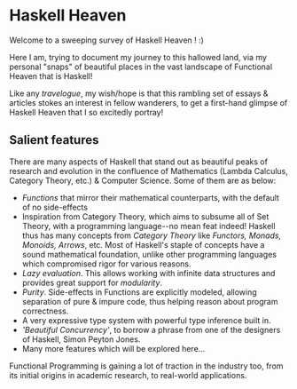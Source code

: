 # Haskell Heaven

Welcome to a sweeping survey of Haskell Heaven ! :)

Here I am, trying to document my journey to this hallowed land, via my personal "snaps" of beautiful places in the vast landscape of Functional Heaven that is Haskell! 

Like any _travelogue_, my wish/hope is that this rambling set of essays & articles stokes an interest in fellow wanderers, to get a first-hand glimpse of Haskell Heaven that I so excitedly portray! 

## Salient features

There are many aspects of Haskell that stand out as beautiful peaks of research and evolution in the confluence of Mathematics (Lambda Calculus, Category Theory, etc.) & Computer Science. Some of them are as below:

+ _Functions_ that mirror their mathematical counterparts, with the default of no side-effects
+ Inspiration from Category Theory, which aims to subsume all of Set Theory, with a programming language--no mean feat indeed! Haskell thus has many concepts from _Category Theory_ like _Functors, Monads, Monoids, Arrows_, etc. Most of Haskell's staple of concepts have a sound mathematical foundation, unlike other programming languages which compromised rigor for various reasons.
+ _Lazy evaluation_. This allows working with infinite data structures and provides great support for _modularity_.
+ _Purity_. Side-effects in Functions are explicitly modeled, allowing separation of pure & impure code, thus helping reason about program correctness.
+ A very expressive type system with powerful type inference built in.
+ _'Beautiful Concurrency'_, to borrow a phrase from one of the designers of Haskell, Simon Peyton Jones.
+ Many more features which will be explored here...

Functional Programming is gaining a lot of traction in the industry too, from its initial origins in academic research, to real-world applications.
